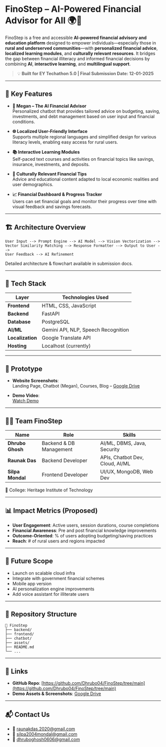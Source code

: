 
# FinoStep – AI-Powered Financial Advisor for All 🌍💸

FinoStep is a free and accessible **AI-powered financial advisory and education platform** designed to empower individuals—especially those in **rural and underserved communities**—with **personalized financial advice**, **localized learning modules**, and **culturally relevant resources**. It bridges the gap between financial illiteracy and informed financial decisions by combining **AI**, **interactive learning**, and **multilingual support**.

> 💡 **Built for EY Techathon 5.0 | Final Submission Date: 12-01-2025**

---

## 🌟 Key Features

- **🤖 Megan – The AI Financial Advisor**  
  Personalized chatbot that provides tailored advice on budgeting, saving, investments, and debt management based on user input and financial conditions.

- **🌐 Localized User-Friendly Interface**  
  Supports multiple regional languages and simplified design for various literacy levels, enabling easy access for rural users.

- **📚 Interactive Learning Modules**  
  Self-paced text courses and activities on financial topics like savings, insurance, investments, and deposits.

- **🧠 Culturally Relevant Financial Tips**  
  Advice and educational content adapted to local economic realities and user demographics.

- **📈 Financial Dashboard & Progress Tracker**  
  Users can set financial goals and monitor their progress over time with visual feedback and savings forecasts.

---

## 🏗️ Architecture Overview

```
User Input --> Prompt Engine --> AI Model --> Vision Vectorization -->
Vector Similarity Matching --> Response Formatter --> Output to User -->
User Feedback --> AI Refinement
```

Detailed architecture & flowchart available in submission docs.

---

## 🔧 Tech Stack

| Layer        | Technologies Used |
|--------------|------------------|
| **Frontend** | HTML, CSS, JavaScript |
| **Backend**  | FastAPI |
| **Database** | PostgreSQL |
| **AI/ML**    | Gemini API, NLP, Speech Recognition |
| **Localization** | Google Translate API |
| **Hosting** | Localhost (currently) |

---

## 🧪 Prototype

- **Website Screenshots**:  
  Landing Page, Chatbot (Megan), Courses, Blog – [Google Drive](https://drive.google.com/drive/folders/1hgQ6e3v1qyZznvhDlqkDN_j72vSmB5Kf?usp=sharing)

- **Demo Video**:  
  [Watch Demo](https://drive.google.com/drive/folders/1hgQ6e3v1qyZznvhDlqkDN_j72vSmB5Kf?usp=sharing)

---

## 👨‍💻 Team FinoStep

| Name         | Role            | Skills |
|--------------|------------------|--------|
| **Dhrubo Ghosh** | Backend & DB Management | AI/ML, DBMS, Java, Security |
| **Raunak Das** | Backend Developer | APIs, Chatbot Dev, Cloud, AI/ML |
| **Silpa Mondal** | Frontend Developer | UI/UX, MongoDB, Web Dev |

📍 College: Heritage Institute of Technology

---

## 📊 Impact Metrics (Proposed)

- **User Engagement**: Active users, session durations, course completions  
- **Financial Awareness**: Pre and post financial knowledge improvements  
- **Outcome-Oriented**: % of users adopting budgeting/saving practices  
- **Reach**: # of rural users and regions impacted

---

## 🚀 Future Scope

- Launch on scalable cloud infra  
- Integrate with government financial schemes  
- Mobile app version  
- AI personalization engine improvements  
- Add voice assistant for illiterate users  

---

## 📁 Repository Structure

```
📁 FinoStep
├── backend/
├── frontend/
├── chatbot/
├── assets/
├── README.md
└── ...
```

---

## 🔗 Links

- **GitHub Repo**: [https://github.com/Dhrubo04/FinoStep/tree/main](https://github.com/Dhrubo04/FinoStep/tree/main)  
- **Demo Assets & Screenshots**: [Google Drive](https://drive.google.com/drive/folders/1hgQ6e3v1qyZznvhDlqkDN_j72vSmB5Kf?usp=sharing)

---

## 📬 Contact Us

- 📧 raunakdas.2020@gmail.com  
- 📧 silpa2004mondal@gmail.com  
- 📧 dhruboghosh0606@gmail.com
